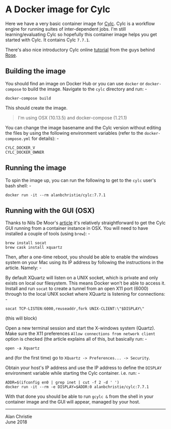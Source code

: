 # A Docker image for Cylc
Here we have a very basic container image for [Cylc].
Cylc is a workflow engine for running suites of inter-dependent jobs.
I'm still learning/evaluating Cylc so hopefully this container image helps
you get started with Cylc. It contains Cylc `7.7.1`.

There's also nice introductory Cylc online [tutorial] from the guys behind
[Rose].

## Building the image
You should find an image on Docker Hub or you can use `docker` or
`docker-compose` to build the image. Navigate to the `cylc` directory
and run: -

    docker-compose build
     
This should create the image.

>   I'm using OSX (10.13.5) and docker-compose (1.21.1)

You can change the image basename and the Cylc version without editing the
files by using the following environment variables (refer to the
`docker-compose.yml` for details): -

    CYLC_DOCKER_V
    CYLC_DOCKER_OWNER

## Running the image
To spin the image up, you can run the following to get to the `cylc` user's
bash shell: -

    docker run -it --rm alanbchristie/cylc:7.7.1

## Running with the GUI (OSX)
Thanks to Nils De Moor's [article] it's relatively straightforward to get
the Cylc GUI running from a container instance in OSX. You will need to have
installed a couple of tools (using `brew`): -

    brew install socat
    brew cask install xquartz

Then, after a one-time reboot, you should be able to enable the windows system
on your Mac using its IP address by following the instructions in the article.
Namely: -

By default XQuartz will listen on a UNIX socket, which is private and only
exists on local our filesystem. This means Docker won't be able to access it.
Install and run `socat` to create a tunnel from an open X11 port (6000) through
to the local UNIX socket where XQuartz is listening for connections: -

    socat TCP-LISTEN:6000,reuseaddr,fork UNIX-CLIENT:\"$DISPLAY\"

(this will block)

Open a new terminal session and start the X-windows system (Quartz).
Make sure the X11 preferences `Allow connections from network client`
option is checked (the article explains all of this, but basically run: -

    open -a Xquartz
     
and (for the first time) go to `XQuartz -> Preferences... -> Security`.

Obtain your host's IP address and use the IP address to define the
`DISPLAY` environment variable while starting the Cylc container. i.e. run: -

    ADDR=$(ifconfig en0 | grep inet | cut -f 2 -d ' ')
    docker run -it --rm -e DISPLAY=$ADDR:0 alanbchristie/cylc:7.7.1

With that done you should be able to run `gcylc &` from the shell in
your container image and the GUI will appear, managed by your host.

---

[article]: https://cntnr.io/running-guis-with-docker-on-mac-os-x-a14df6a76efc
[cylc]: https://cylc.github.io/cylc/
[rose]: https://metomi.github.io/rose/doc/html/index.html
[tutorial]: https://metomi.github.io/rose/doc/html/tutorial/cylc/index.html

Alan Christie  
June 2018
